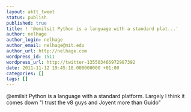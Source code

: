```yaml
---
layout: aktt_tweet
status: publish
published: true
title: ! '@emilsit Python is a language with a standard plat...'
author: nelhage
author_login: nelhage
author_email: nelhage@mit.edu
author_url: http://nelhage.com
wordpress_id: 1511
wordpress_url: http://twitter-135503466972987392
date: 2011-11-12 19:45:18.000000000 +01:00
categories: []
tags: []
---
```

@emilsit Python is a language with a standard platform. Largely I think it comes down "I trust the v8 guys and Joyent more than Guido"
